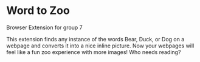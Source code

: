 # Word to Zoo
Browser Extension for group 7


This extension finds any instance of the words Bear, Duck, or Dog on a webpage and converts it into a nice inline picture. Now your webpages will feel like a fun zoo experience with more images! Who needs reading?

